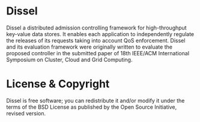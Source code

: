# Dissel
Dissel a distributed admission controlling framework for high-throughput key-value data stores. It enables each application to independently regulate the releases of its requests taking into account QoS enforcement. Dissel and its evaluation framework were originally written to evaluate the proposed controller in the submitted paper of 18th IEEE/ACM International Symposium on Cluster, Cloud and Grid Computing.

# License & Copyright
Dissel is free software; you can redistribute it and/or modify it under the terms of the BSD License as published by the Open Source Initiative, revised version.

